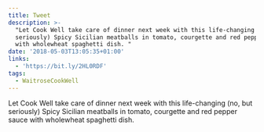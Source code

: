 ```yaml
---
title: Tweet
description: >-
  "Let Cook Well take care of dinner next week with this life-changing (no, but
  seriously) Spicy Sicilian meatballs in tomato, courgette and red pepper sauce
  with wholewheat spaghetti dish. "
date: '2018-05-03T13:05:35+01:00'
links:
  - 'https://bit.ly/2HL0RDF'
tags:
  - WaitroseCookWell
---
```

Let Cook Well take care of dinner next week with this life-changing (no, but seriously) Spicy Sicilian meatballs in tomato, courgette and red pepper sauce with wholewheat spaghetti dish. 
